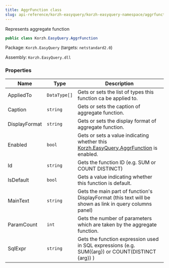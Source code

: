 ```yaml
---
title: AggrFunction class
slug: api-reference/korzh-easyquery/korzh-easyquery-namespace/aggrfunction-class
---
```

Represents aggregate function
```csharp
public class Korzh.EasyQuery.AggrFunction

```
Package: `Korzh.EasyQuery` (targets: `netstandard2.0`)

Assembly: `Korzh.EasyQuery.dll`

### Properties

| Name | Type | Description | 
| --- | --- | --- | 
| AppliedTo | `DataType[]` | Gets or sets the list of types this function ca be applied to. | 
| Caption | `string` | Gets or sets the caption of aggregate function. | 
| DisplayFormat | `string` | Gets or sets the display format of aggregate function. | 
| Enabled | `bool` | Gets or sets a value indicating whether this [Korzh.EasyQuery.AggrFunction](/api-reference/korzh-easyquery/korzh-easyquery-namespace/aggrfunction-class) is enabled. | 
| Id | `string` | Gets the function ID (e.g. SUM or COUNT DISTINCT) | 
| IsDefault | `bool` | Gets a value indicating whether this function is default. | 
| MainText | `string` | Gets the main part of function's DisplayFormat (this text will be shown as link in query columns panel) | 
| ParamCount | `int` | Gets the number of parameters which are taken by the aggregate function. | 
| SqlExpr | `string` | Gets the function expression used in SQL expressions (e.g. SUM({arg}) or COUNT(DISTINCT {arg}) ) |